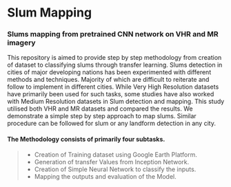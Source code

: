# Slum Mapping
### Slums mapping from pretrained CNN network on VHR and MR imagery 

This repository is aimed to provide step by step methodology from creation of dataset to classifying slums through transfer learning.
Slums detection in cities of major developing nations has been experimented with different methods and techniques. Majority of which are difficult to reiterate and follow to implement in different cities. While Very High Resolution datasets have primarily been used for such tasks, some studies have also worked with Medium Resolution datasets in Slum detection and mapping. This study utilised both VHR and MR datasets and compared the results. We demonstrate a simple step by step approach to map slums. Similar procedure can be followed for slum or any landform detection in any city.

#### The Methodology consists of primarily four subtasks. 
> - Creation of Training dataset using Google Earth Platform.
> - Generation of transfer Values from Inception Network.
> - Creation of Simple Neural Network to classify the inputs.
> - Mapping the outputs and evaluation of the Model.

